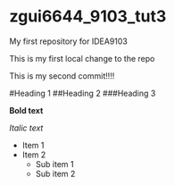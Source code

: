 # zgui6644_9103_tut3
My first repository for IDEA9103

This is my first local change to the repo

This is my second commit!!!!

#Heading 1
##Heading 2
###Heading 3

**Bold text**

*Italic text*

- Item 1
- Item 2
    - Sub item 1
    - Sub item 2